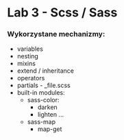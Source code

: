 # Lab 3 - Scss / Sass

### Wykorzystane mechanizmy:

- variables
- nesting
- mixins
- extend / inheritance
- operators
- partials - \_file.scss
- built-in modules:
  - sass-color:
    - darken
    - lighten ...
  - sass-map
    - map-get

